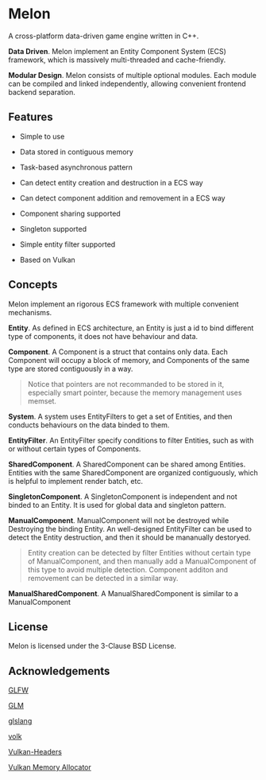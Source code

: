 # Melon

A cross-platform data-driven game engine written in C++.

**Data Driven**. Melon implement an Entity Component System (ECS) framework, which is massively multi-threaded and cache-friendly.

**Modular Design**. Melon consists of multiple optional modules. Each module can be compiled and linked independently, allowing convenient frontend backend separation.

## Features

* Simple to use

* Data stored in contiguous memory

* Task-based asynchronous pattern

* Can detect entity creation and destruction in a ECS way

* Can detect component addition and removement in a ECS way

* Component sharing supported

* Singleton supported

* Simple entity filter supported

* Based on Vulkan

## Concepts

Melon implement an rigorous ECS framework with multiple convenient mechanisms.

**Entity**. As defined in ECS architecture, an Entity is just a id to bind different type of components, it does not have behaviour and data.

**Component**. A Component is a struct that contains only data. Each Component will occupy a block of memory, and Components of the same type are stored contiguously in a way.

> Notice that pointers are not recommanded to be stored in it, especially smart pointer, because the memory management uses memset.

**System**. A system uses EntityFilters to get a set of Entities, and then conducts behaviours on the data binded to them.

**EntityFilter**. An EntityFilter specify conditions to filter Entities, such as with or without certain types of Components.

**SharedComponent**. A SharedComponent can be shared among Entities. Entities with the same SharedComponent are organized contiguously, which is helpful to implement render batch, etc.

**SingletonComponent**. A SingletonComponent is independent and not binded to an Entity. It is used for global data and singleton pattern.

**ManualComponent**. ManualComponent will not be destroyed while Destroying the binding Entity. An well-designed EntityFilter can be used to detect the Entity destruction, and then it should be mananually destoryed.

> Entity creation can be detected by filter Entities without certain type of ManualComponent, and then manually add a ManualComponent of this type to avoid multiple detection.
> Component additon and removement can be detected in a similar way.

**ManualSharedComponent**. A ManualSharedComponent is similar to a ManualComponent

## License

Melon is licensed under the 3-Clause BSD License.

## Acknowledgements

[GLFW](https://github.com/glfw/glfw)

[GLM](https://github.com/g-truc/glm)

[glslang](https://github.com/KhronosGroup/glslang)

[volk](https://github.com/zeux/volk)

[Vulkan-Headers](https://github.com/KhronosGroup/Vulkan-Headers)

[Vulkan Memory Allocator](https://github.com/GPUOpen-LibrariesAndSDKs/VulkanMemoryAllocator)
